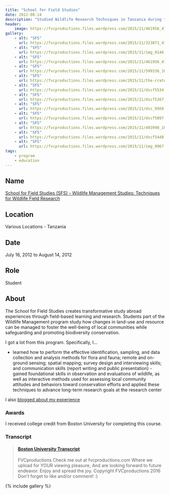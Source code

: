 ```yaml
---
title: "School for Field Studies"
date: 2012-08-14
description: "Studied Wildlife Research Techniques in Tanzania during the summer of 2012."
header:
    image: https://fvcproductions.files.wordpress.com/2015/11/461956_476846202328099_271376704_o.jpg
gallery:
    - alt: "SFS"
      url: https://fvcproductions.files.wordpress.com/2015/11/323071_476875508991835_1185245848_o.jpg?w=517&h=342&zoom=2
    - alt: "SFS"
      url: https://fvcproductions.files.wordpress.com/2015/11/img_0146.jpg?w=225&h=169&zoom=2
    - alt: "SFS"
      url: https://fvcproductions.files.wordpress.com/2015/11/461956_476846202328099_271376704_o.jpg?w=225&h=169&zoom=2
    - alt: "SFS"
      url: https://fvcproductions.files.wordpress.com/2015/11/599336_10151111795034456_946669947_n.jpg?w=315&h=210&zoom=2
    - alt: "SFS"
      url: https://fvcproductions.files.wordpress.com/2015/11/the-crater.jpg?w=427&h=210&zoom=2
    - alt: "SFS"
      url: https://fvcproductions.files.wordpress.com/2015/11/dscf5534.jpg?w=235&h=176&zoom=2
    - alt: "SFS"
      url: https://fvcproductions.files.wordpress.com/2015/11/dscf5267.jpg?w=235&h=157&zoom=2
    - alt: "SFS"
      url: https://fvcproductions.files.wordpress.com/2015/11/dsc_9569.jpg?w=507&h=337&zoom=2
    - alt: "SFS"
      url: https://fvcproductions.files.wordpress.com/2015/11/dscf5097.jpg?w=178&h=133&zoom=2
    - alt: "SFS"
      url: https://fvcproductions.files.wordpress.com/2015/11/403998_10151001701941363_1690786442_n.jpg?w=178&h=133&zoom=2
    - alt: "SFS"
      url: https://fvcproductions.files.wordpress.com/2015/11/dscf5448.jpg?w=200&h=133&zoom=2
    - alt: "SFS"
      url: https://fvcproductions.files.wordpress.com/2015/11/img_0967.jpg?w=178&h=133&zoom=2
tags:
    - program
    - education
---
```


## Name

<a title="SFS" href="https://www.fieldstudies.org/eastafrica" target="_blank" rel="noopener">School for Field Studies (SFS) - Wildlife Management Studies: Techniques for Wildlife Field Research</a>

## Location

Various Locations - Tanzania

## Date

July 16, 2012 to August 14, 2012

## Role

Student

## About

The School for Field Studies creates transformative study abroad experiences through field-based learning and research. Students part of the Wildlife Management program study how changes in land-use and resource can be managed to foster the well-being of local communities while safeguarding and promoting biodiversity conservation.

I got a lot from this program. Specifically, I...

* learned how to perform the effective identification, sampling, and data collection and analysis methods for flora and fauna; remote and on-ground sensing; spatial mapping; survey design and interviewing skills; and communication skills (report writing and public presentation) - gained foundational skills in observation and evaluations of wildlife, as well as interactive methods used for assessing local community attitudes and behaviors toward conservation efforts and applied these techniques to advance long-term research goals at the research center

I also <a href="https://fvcproductions.com/2013/07/28/blog-post-from-tanzania/" target="_blank" rel="noopener">blogged about my experience</a>

### Awards

I received college credit from Boston University for completing this course.

### Transcript

<blockquote class="embedly-card"><h4><a href="https://www.scribd.com/doc/313099732/Boston-University-Transcript">Boston University Transcript</a></h4><p>FVCproductions Check me out at fvcproductions.com Where we upload for YOUR viewing pleasure, And are looking forward to future endeavor. Enjoy and spread the joy. Copyright FVCproductions 2016 Don't forget to like and/or comment! :)</p></blockquote>

{% include gallery %}
